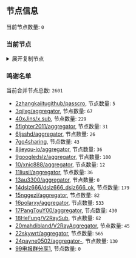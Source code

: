 
## 节点信息
当前节点数量: `0`
### 当前节点
<details>
  <summary>展开复制节点</summary>

    

</details>

### 鸣谢名单
当前合并节点总数: `2601`
- [2zhangkaiitugithub/passcro](https://github.com/zhangkaiitugithub/passcro), 节点数量: `5`
- [3qjlxg/aggregator](https://github.com/qjlxg/aggregator), 节点数量: `67`
- [40xJins/x.sub](https://github.com/0xJins/x.sub), 节点数量: `229`
- [5fighter2011/aggregator](https://github.com/fighter2011/aggregator), 节点数量: `31`
- [6ljsshd/aggregator](https://github.com/ljsshd/aggregator), 节点数量: `26`
- [7go4sharing](https://github.com/go4sharing), 节点数量: `43`
- [8jieyou-io/aggregator](https://github.com/jieyou-io/aggregator), 节点数量: `36`
- [9googledslz/aggregator](https://github.com/googledslz/aggregator), 节点数量: `100`
- [10/xnic888/aggregator](https://github.com/xnic888/aggregator), 节点数量: `12`
- [11liusil/aggregator](https://github.com/liusil/aggregator), 节点数量: `36`
- [13au3300/aggregator](https://github.com/au3300/aggregator), 节点数量: `0`
- [14dslz666/dslz666_dslz666_ok](https://github.com/dslz666/dslz666_dslz666_ok), 节点数量: `179`
- [15nggezi/aggregator](https://github.com/nggezi/aggregator), 节点数量: `82`
- [16polarxy/aggregator](https://github.com/polarxy/aggregator), 节点数量: `533`
- [17PangTouY00/aggregator](https://github.com/PangTouY00/aggregator), 节点数量: `430`
- [18HeFung/V2RaySub](https://github.com/HeFung/V2RaySub), 节点数量: `62`
- [20mahdibland/V2RayAggregator](https://github.com/mahdibland/V2RayAggregator), 节点数量: `45`
- [22skywrt/aggregator](https://github.com/skywrt/aggregator), 节点数量: `565`
- [24payne0502/aggregator-](https://github.com/payne0502/aggregator-), 节点数量: `130`
- [99电报群分享1](https://github.com/cdddbc/getAirport), 节点数量: `0`


